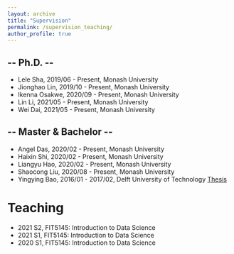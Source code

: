 ```yaml
---
layout: archive
title: "Supervision"
permalink: /supervision_teaching/
author_profile: true
---
```


<!-- {% include base_path %}

{% for post in site.teaching reversed %}
  {% include archive-single.html %}
{% endfor %}
 -->

## -- Ph.D. --
- Lele Sha, 2019/06 - Present, Monash University
- Jionghao Lin, 2019/10 - Present, Monash University
- Ikenna Osakwe, 2020/09 - Present, Monash University
- Lin Li, 2021/05 - Present, Monash University
- Wei Dai, 2021/05 - Present, Monash University

## -- Master & Bachelor --
- Angel Das, 2020/02 - Present, Monash University
- Haixin Shi, 2020/02 - Present, Monash University
- Liangyu Hao, 2020/02 - Present, Monash University
- Shaocong Liu, 2020/08 - Present, Monash University
- Yingying Bao, 2016/01 - 2017/02, Delft University of Technology [Thesis](https://repository.tudelft.nl/islandora/object/uuid%3A64ee5526-8c9e-4013-9019-c63a63413ca2)

# Teaching
- 2021 S2, FIT5145: Introduction to Data Science
- 2021 S1, FIT5145: Introduction to Data Science
- 2020 S1, FIT5145: Introduction to Data Science
